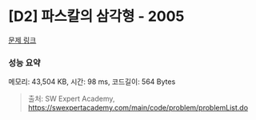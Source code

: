 # [D2] 파스칼의 삼각형 - 2005 

[문제 링크](https://swexpertacademy.com/main/code/problem/problemDetail.do?contestProbId=AV5P0-h6Ak4DFAUq) 

### 성능 요약

메모리: 43,504 KB, 시간: 98 ms, 코드길이: 564 Bytes



> 출처: SW Expert Academy, https://swexpertacademy.com/main/code/problem/problemList.do